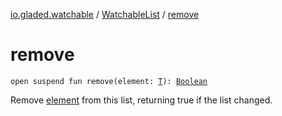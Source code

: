 [io.gladed.watchable](../index.md) / [WatchableList](index.md) / [remove](./remove.md)

# remove

`open suspend fun remove(element: `[`T`](index.md#T)`): `[`Boolean`](https://kotlinlang.org/api/latest/jvm/stdlib/kotlin/-boolean/index.html)

Remove [element](remove.md#io.gladed.watchable.WatchableList$remove(io.gladed.watchable.WatchableList.T)/element) from this list, returning true if the list changed.


